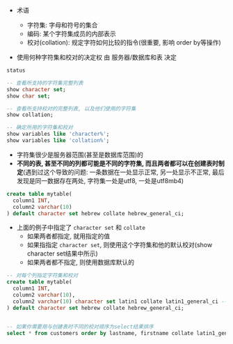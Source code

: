 + 术语
    + 字符集: 字母和符号的集合
    + 编码: 某个字符集成员的内部表示
    + 校对(collation): 规定字符如何比较的指令(很重要, 影响 order by等操作)

+ 使用何种字符集和校对的决定权 由 服务器/数据库和表 决定

```sql
status

-- 查看所支持的字符集完整列表
show character set;
show char set;

-- 查看所支持校对的完整列表, 以及他们使用的字符集
show collation;

-- 确定所用的字符集和校对
show variables like 'character%';
show variables like 'collation%';
```

+ 字符集很少是服务器范围(甚至是数据库范围)的
+ **不同的表, 甚至不同的列都可能是不同的字符集, 而且两者都可以在创建表时制定**(遇到过这个导致的问题: 一条数据在一处显示正常, 另一处显示不正常, 最后发现是同一数据存在两处, 字符集一处是utf8, 一处是utf8mb4)

```sql
create table mytable(
  column1 INT,
  column2 varchar(10)
) default character set hebrew collate hebrew_general_ci;
```

+ 上面的例子中指定了 `character set` 和 `collate`
    + 如果两者都指定, 就用指定的值
    + 如果指指定 `character set`, 则使用这个字符集和他的默认校对(show character set结果中所示)
    + 如果两者都不指定, 则使用数据库默认的

```sql
-- 对每个列指定字符集和校对
create table mytable(
  column1 INT,
  column2 varchar(10),
  column2 varchar(10) character set latin1 collate latin1_general_ci -- HERE
) default character set hebrew collate hebrew_general_ci;


-- 如果你需要用与创建表时不同的校对顺序为select结果排序
select * from customers order by lastname, firstname collate latin1_general_cs;
```
